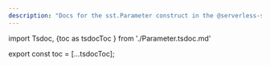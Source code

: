 ```yaml
---
description: "Docs for the sst.Parameter construct in the @serverless-stack/resources package"
---
```

import Tsdoc, {toc as tsdocToc } from './Parameter.tsdoc.md'

<Tsdoc />

export const toc = [...tsdocToc];
